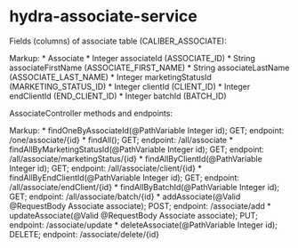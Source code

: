 # hydra-associate-service

Fields (columns) of associate table (CALIBER_ASSOCIATE):

Markup: * Associate
			* Integer associateId (ASSOCIATE_ID)
			* String associateFirstName (ASSOCIATE_FIRST_NAME)
			* String associateLastName (ASSOCIATE_LAST_NAME)
			* Integer marketingStatusId (MARKETING_STATUS_ID)
			* Integer clientId (CLIENT_ID)
			* Integer endClientId (END_CLIENT_ID)
			* Integer batchId (BATCH_ID)
			
AssociateController methods and endpoints:

Markup: * findOneByAssociateId(@PathVariable Integer id); GET; endpoint: /one/associate/{id}
		* findAll(); GET; endpoint: /all/associate
		* findAllByMarketingStatusId(@PathVariable Integer id); GET; endpoint: /all/associate/marketingStatus/{id}
		* findAllByClientId(@PathVariable Integer id); GET; endpoint: /all/associate/client/{id}
		* findAllByEndClientId(@PathVariable Integer id); GET; endpoint: /all/associate/endClient/{id}
		* findAllByBatchId(@PathVariable Integer id); GET; endpoint: /all/associate/batch/{id}
		* addAssociate(@Valid @RequestBody Associate associate); POST; endpoint: /associate/add
		* updateAssociate(@Valid @RequestBody Associate associate); PUT; endpoint: /associate/update
		* deleteAssociate(@PathVariable Integer id); DELETE; endpoint: /associate/delete/{id}